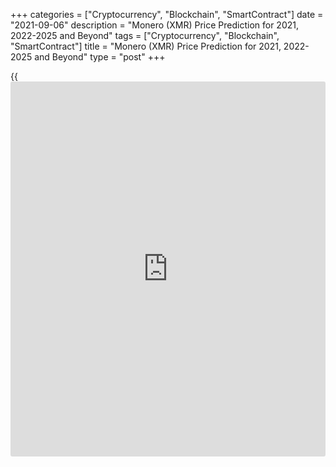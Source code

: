 +++
categories = ["Cryptocurrency", "Blockchain", "SmartContract"]
date = "2021-09-06"
description = "Monero (XMR) Price Prediction for 2021, 2022-2025 and Beyond"
tags = ["Cryptocurrency", "Blockchain", "SmartContract"]
title = "Monero (XMR) Price Prediction for 2021, 2022-2025 and Beyond"
type = "post"
+++

{{<iframe id="large-banner" src="https://www.bounty.group/#slide=3.0" width="100%" height="600" scrolling="no" style="border: 0px solid rgb(216, 221, 230); border-radius: 3px;">}}

2021-09-06

2021-09-06

Monero Price Prediction for the Years: 2021, 2023, 2025, 2030, and
BeyondJana Kane

[The Monero (][1][XMR coin][1][) price][1] has recently shown
significant fluctuations like any other cryptocurrency. The crypto’s
future looks bright, making it a relatively reliable addition to
[investor](https://www.fintechee.com/tutorial-for-forex-trading/investor-mode/)s' crypto portfolios with a good Monero price target.

The article covers the following subjects:

Due to these price movements, Monero is the 24th coin of all
cryptocurrencies in [terms](https://www.fintechee.com/terms/) of value on Coinmarketcap at the time of
writing. In this article, we'll take a look at [Monero's future
price][1] predictions, covering the basics of the project and ending
with Monero's future price predictions from experts. Want to bet on the
high price expectations of Monero? Why is Monero going up, and is Monero
a good investment? Read on to find out our Monero price prediction!

## What Is Monero?

The digital currency Monero (XMR) has been around since 2014 and has
seen a lot in [terms](https://www.fintechee.com/terms/) of price in recent years. But what is it that makes
Monero so special and distinguishes itself from the other larger and
more famous cryptocurrencies like Bitcoin, Ethereum, and Ripple?

How is it that the price of the Monero shows these beautiful upward
lines recently, despite the decline in 2018? Monero is also referred to
as the sleeping crypto giant - and understandably so. In the information
below, we explain why this crypto coin is interesting and why it is
important to keep a close eye on the Monero price.

Monero is the leading cryptocurrency with an emphasis on privacy and
censorship-resistant transactions. Most existing cryptocurrencies,
including Bitcoin and Ethereum, have transparent [blockchain](https://www.letsplayfx.com/blog/trade-forex-with-bitcoin/)s, meaning
that transactions are openly verifiable and traceable to anyone in the
world. In addition, sending and receiving addresses for these
transactions can potentially be linked to a person's real identity.

We have listed a number of important features that make the Monero
future so interesting and distinguish it from the other
cryptocurrencies:

  * Transactions with Monero are confidential and not traceable.
  * The Monero project is 100% decentralized.
  * Monero has a team of more than 240 experienced developers behind it.
  * Monero is scalable because it has no fixed size for a block.
  * Monero transactions are confidential and non-traceable.
  * By default, every Monero transaction hides the send and receive addresses and the amounts processed.

This always-on privacy measure means that any Monero user activity
enhances other users’ privacy, as opposed to selectively transparent
cryptocurrencies (e.g., Z-Cash). Monero is fungible.

This means that Monero is always accepted without the risk of
censorship. The Kovri project will track and encrypt transactions
through I2P Invisible Internet Project nodes. This obscures the IP
address of a transaction and provides further protection against network
surveillance.

Monero is a grassroots community that attracts the world's best
cryptocurrency researchers and tech talent. More than 240 developers
contributed to the Monero project, including 30 core developers. Forums
and chat channels are welcoming and active.

Monero's Research Lab, Core Development Team, and community developers
are constantly pushing the boundaries of what's possible with
cryptocurrency privacy and security.

Monero is not a company. It was developed by cryptography and
distributed systems experts from around the world who donate their time
or are funded through community donations. This means that Monero cannot
be closed by any country and is not limited by any particular legal
jurisdiction.

## Monero in the Past and the History of XMR

Monero has been around for a while. 2021 will be a good year for Monero.
In 2020, the price increased considerably compared to the year before,
but this year seems to be an even better year due to all the new
developments. Read on about the latest Monero [news](https://www.letsplayfx.com/blog/forex-news-website/) and expectations. A
lot has happened in the meantime. It is quite clear that Monero has a
bright future, but first, we'll take a look at what happened with Monero
before that.

### May 2014 - The Start of Monero

On May 21, 2014, Monero was launched on the crypto exchanges. The value
was set at $2.47 under the first name of BitMonero. This is a
combination of the word '' money '' in Esperanto and Bit from Bitcoin.
The coin flopped completely. Fans from the crypto community decided to
take over the project and launched Monero with the current name.

### Early 2015 - Historical Low

The initial appreciation turned out to be way too high. The price
dropped to $0.2130 on January 14, 2015 (Coinmarketcap), which was a
historic low for the currency.

### Late 2016 - Sudden Revival

At the end of 2016, things suddenly went underway. The currency shot to
13.60 dollars. This was the highest valuation of the coin at the time.

### 2017 - Growth Continues

2017 was a fantastic year for Monero. The growth continued and suddenly
reached a rate of around 130 dollars halfway through the year.

### 2017/2018 - Monero Goes Through the Ceiling

All virtual coins exploded, and so did Monero. The coin reached its
[historical](https://www.fintechee.com/services/historical-data-for-forex/) peak of no less than $495.84 (Coinmarketcap, January 7,
2018).

### End of 2018 - Back to Square One

Monero, like many other cryptos, dropped all the way back to the value
of 1.5 years before. With such a rate, many [investor](https://www.fintechee.com/tutorial-for-forex-trading/investor-mode/)s lost some of their
confidence in the coin.

### 2020 - Monero Race: Back on Track

The rate of Monero is back on the rise. After closing 2019 with a
meaningless change, the coin now seems unstoppable. Because it is now
one of the older coins, with a good reputation in [terms](https://www.fintechee.com/terms/) of privacy, the
popularity of the coin is increasing enormously. This can be seen in the
price.

## Monero to US dollar current price rate

### Factors that affect Monero’s rate

The XMR price is mainly dependent on market demand. The rising demand
and popularity of the coin can serve as drivers of the XMR's growth.
Inversely, administrative barriers, additional [regulation](https://www.playgroundfx.com/blog/forex-broker-regulation/), and a decline
in popularity can lead to a potential drop in the cryptocurrency rate.

## Monero Price Predictions by Experts

Let us reflect on the Monero (XMR) price prediction from major distinct
sources, which will give us a fairer idea:

### TradingBeasts

Trading beasts predicted that Monero could reach around $150 ( they
almost got it right!) by the end of 2020, which means that it could
roughly reach about $400 by the end of 2021.

### Crypto Ground

Crypto ground is a cryptocurrency prediction [website](https://www.playgroundfx.com/blog/website-for-forex-trading/) that also stated
that Monero might be worth $150 at the beginning of 2021. In 5 years,
the XMR coin has a good possibility that it might reach $496.82 and
might even go over the $500 mark if the market is calm enough.

### Oracle Times

Monero is going to be one of the top 3 performing cryptocurrencies in
2021, according to Oracle Times, and the performance might be thoroughly
maintained. Because of the privacy [policy](https://www.fintechee.com/policy/), Monero is gaining worldwide
acceptance.

### Wallet Investor

There is a downturn Monero trend predicted and XMR token may lose sheen
by almost half of its current price - stooping to as low as $100.14 by
the first quarter of 2021.

## Monero (XMR) Technical Analysis

To make a realistic forecast for Monero, we need to understand both a
general market picture and ongoing processes. Let's do a technical
analysis of the biggest time frame to determine global market sentiment
concerning the [XMRUSD][2].

The monthly chart above shows quite a short story, but there's a stable
bullish trend suggesting itself for Monero. Note that price growth and
volume growth take place simultaneously. The simultaneous growth of the
XMR price chart and the trading activity indicates that the long-term
bullish trend's potential is quite high, and it might continue in the
coming months.

### XMR Forecast for Next Three Months

To make a short-term forecast, let's do a technical analysis of the
weekly chart and have a more detailed picture.

We'll lay the Fibonacci grid over the upward movement pattern to single
out five development stages of the trend's lifespan:

  * 1 - trend start area and area of bulls' last hope;
  * 2 and 3 - price consolidation zones;
  * 4 - big area of intense growth;
  * 5 - area of peak values.

The Monero to USD price has stopped near the consolidation zone’s upper
limit recently. That's a powerful resistance level that has prevented an
upward movement at least two times this year.

Another important marker is the latest candle formed -- a shooting star
marked with the blue label. Such bars form before a reversal, especially
when they are formed amid relatively low volumes like in our case.

Using indicators, let's look for some more signals of a projected fall
on the [daily](https://www.fintecher.org/2020/03/03/forex-trading-daily-strategy/) Monero price chart.

The chart above shows that the [RSI][3]'s curve pulled back from the
overbought area's limit the other day. At the same time, the [MACD][4]
histogram points to a bearish divergence. Those signals suggest that the
price may change its direction.

As XMR is in the consolidation area, we are unlikely to see any drastic
moves in the near time. However, the [Monero price][5] is very likely to
go down in the future. It will either reach the trend line at around 190
USD or stop somewhere between areas 1 and 2 in September.

Monero's expected trading range will most likely go from 250 to 350 USD
in the nearest three months.

### Long-Term Monero Analysis for 2021/2022

Let's examine the price [history](https://www.fixpro.org/post/chargeless-historical-data-api-backtesting/) and do a more thorough analysis of
XMRUSD to make a realistic forecast for 2021/2022.



Using [[Bollinger Bands](https://www.algotradesoft.org/custom-indicator/bollinger-bands.html) projections][6], I marked projected price
directions and monthly price ranges for 2021 and 2022 on the chart
above.

The [Monero to USD][2] projected value will likely drop to 250 USD and
fluctuate from 250 to 300 US dollars for a while. Monero's bullish
potential is likely to show itself in winter 2022 as it did in spring
2021. The psychological level of 500 USD will be a projected price
target of a new bullish impulse.

As that level is powerful and located near [historical](https://www.fintechee.com/services/historical-data-for-forex/) maximums, Monero
won't probably push above it. So, the trend line may be retested after a
subsequent fall, at higher levels at around 300 USD. The table below
presents XMR projected price ranges for the next twelve months.

Month

|

XMRUSD price  
  
---|---  
  
Minimum

|

Maximum  
  
September

 2021

|

250

|

325  
  
October

 2021

|

260

|

330  
  
November

2021

|

270

|

385  
  
December

2021

|

340

|

480  
  
January

2022

|

460

|

520  
  
February

2022

|

380

|

490  
  
March

2022

|

335

|

435  
  
April

2022

|

300

|

360  
  
May

2022

|

340

|

400  
  
June

2022

|

320

|

390  
  
July

 2022

|

280

|

350  
  
August 2022

|

260

|

310  
  
#### Long-term trading plan for Monero

Here's a trading plan based on long-term analysis.



Monero's projected growth suggests two entry points. If the price
continues moving within the consolidation area, the perfect buy price
will be 250-260 US dollars.

Another trade in [XMRUSD][2] should be opened after a transition to the
area of dynamic development, at the very beginning of momentum, at
around 360 USD.

Stop Loss should be placed below the trading range and the level of 245
USD, in the bulls' last hope area.

The level of 490 USD can be the price target. The price will hardly
break through the level of 500 USD, but it is very likely to come close
to that level.

After a reversal, consider short positions on [historical](https://www.fintechee.com/services/historical-data-for-forex/) highs, with the
price target in the consolidation zone and Stop Loss placed a bit above
500 USD. We'll talk about that more thoroughly at the end of the year.

Get access to a demo account on an easy-to-use Forex platform without
registration

[ Go to Demo Account ][7]

.

[XMRUSD][2] Technical analysis is presented by [Mikhail Hypov][8].

## Monero Price Prediction: 2022 – 2023

  *  **XMR to USD predictions for January 2022:** In the beginning, the price will be 410 Dollars. The maximum price is $509, and the minimum price is $410. The average for the month is $451. The Monero forecast at the end of the month is $476, which is a change for January of 16.1%.
  *  **Monero price prediction for December 2022:** In the beginning, the price is predicted to be 259 Dollars. Its maximum price is $315, and the minimum price is $259. The average for the month is $282. The Monero price forecast at the end of the month has a rate of $294, which is a change for December of 13.5%.
  *  **XMR to USD predictions for January 2023:** In the beginning, the price is forecasted at 294 Dollars. There is a maximum price of $365 and a minimum price of $294. The average for the month is $324. Monero’s price forecast at the end of the month is $341, which is an estimated growth for January of 16.0%.
  *  **Monero price prediction for December 2023:** The month will open at a price of 142 Dollars. The maximum price is $177, while the minimum price is $142. The average for the month is predicted to be $157. Monero’s price forecast at the end of the month is $165, which is a change for December of 16.2%.

 _The abovementioned predictions are taken from Longforecast.com._

## Long-Term Monero Price Forecast 2025-2030

Many different predictions have been made for the Monero price. How high
can Monero go? How much will it go up in value? In particular, the
growing problems surrounding the privacy of internet users are a big
plus for the project. Many people are starting to value their personal
data more and more, and all financial data is, of course, also part of
this. So, if you’re asking the question: “should I invest in Monero?”
Keep reading.

With Monero, it is therefore very interesting to save your money since
it is not accessible to everyone, even on the [blockchain](https://www.letsplayfx.com/blog/trade-forex-with-bitcoin/).

According to Coinswitch, this could also be the reason for a large price
increase for the Monero future value. If we are to believe the
predictions, which we should always take with a grain of salt, it would,
in any case, be a good addition to your cryptocurrency portfolio for
diversification.

The Monero projected growth for 2021 could be between $400 and $600
($164.31), according to Coinswitch. If only a small percentage of people
are actually going to "protect" their money using Monero, this should be
easy to achieve.

The Monero projected value for 2025-2030 is even higher, at around $900.
With many cryptocurrencies that are only partially anonymous, Monero
knows [how to](https://www.playgroundfx.com/blog/forex-trading-how-to/) distinguish itself using its XMR. Please note that such a
long-term price prediction and Monero price forecast is very approximate
and is merely speculation.

## How Has the Price of XMR Changed Over Time?

Is Monero expected to rise? On Coinmarketcap, the Monero price today is
$315.64. This value is interactive; you’ll be able to refer to this
article to see the current price tomorrow.

Its all-time high was [$495.84 on January 7, 2018][9] (Coinmarketcap). At the time of writing (February 9, 2021), Monero’s market cap was[][9][$2,845,886,790][9]. But in order to make the most reliable and realistic cryptocurrency predictions, it's important not just to look ahead at the projection but also to look back at the [historical](https://www.fintechee.com/services/historical-data-for-forex/) price performance of Monero. Below you can see the chart of how the price [history](https://www.fixpro.org/post/chargeless-historical-data-api-backtesting/) of Monero changed over the years of its existence.

## What Is the Future of Monero? Is XMR a Good Investment?

Many [investor](https://www.fintechee.com/tutorial-for-forex-trading/investor-mode/)s are concerned that they have entered too late. "With such
a high rate, I will never make more profits." However, this is not
always the case. Let's see if now is a good time to get into Monero.
Monero has gained a big name in the crypto world in recent years. They
are number 1 when it comes to the privacy and security of users. This
added to the Monero growth and Monero supply.

This is a very interesting fact because privacy is becoming an
increasingly important topic. More and more traders are starting to see
the benefits of this coin, and the outlook is therefore also bright.
Especially if you consider the [historical](https://www.fintechee.com/services/historical-data-for-forex/)ly highest price ever - it has
not yet been reached again, and that proves that there is still a lot of
growth in this crypto. [Monero ][1]has a good price target, as it also
moves strongly with Bitcoin.

About Bitcoin, experts say it will rise for a while. Some say
it[][10][will rise to $100,000 in the coming years][10]. This means that
Monero will rise also. Either way, here's a Monero prediction chart for
2021:

Month| Open| Low-High| Close| Mo,%| Total,%  
---|---|---|---|---|---  
2021  
 **Feb**|  137| 137-238|  **204**|  48.9%| 48.9%  
 **Mar**|  204| 166-254|  **237**|  16.2%| 73.0%  
 **Apr**|  237| 193-237|  **207**|  -12.7%| 51.1%  
 **May**|  207| 207-257|  **240**|  15.9%| 75.2%  
 **Jun**|  240| 228-262|  **245**|  2.1%| 78.8%  
 **Jul**|  245| 245-304|  **284**|  15.9%| 107%  
 **Aug**|  284| 281-323|  **302**|  6.3%| 120%  
 **Sep**|  302| 302-369|  **345**|  14.2%| 152%  
 **Oct**|  345| 345-428|  **400**|  15.9%| 192%  
 **Nov**|  400| 365-421|  **393**|  -1.8%| 187%  
 **Dec**|  393| 381-439|  **410**|  4.3%| 199%  
  
Monero has proven itself over the years as a major player in the crypto
market. It is still a very interesting cryptocurrency, despite the
extreme gains in 2020. Monero- buy or sell: this is the real question.
The price still has many growth opportunities.

Because the coin considers the privacy of its users of paramount
importance, it has an advantage over other coins. This is what makes
this coin special. Especially with the high supply of alternative
currencies, this distinctive character is very important.

If you want to start trading Monero, do it with a reputable
exchange/broker. The broker must at least have an internal wallet in
which you must be able to store your coins. A good example of this is
LiteForex. A great reason to create a free demo account on LiteForex!
LiteForex has fact-checked information and a user-friendly platform for
novices, as well as experienced traders.

## Monero Price Prediction FAQ

## Price chart of XMRUSD in real time mode

The content of this article reflects the author’s opinion and does not
necessarily reflect the official position of LiteForex. The material
published on this page is provided for informational purposes only and
should not be considered as the provision of investment advice for the
purposes of Directive 2004/39/EC.

Rate this article:

{{value}}

( {{count}} {{title}} )

   1. my.liteforex.com/trading/chart?symbol=XMRUSD&returnUrl=true
   2. my.liteforex.com/trading/chart?symbol=XMRUSD
   3. www.liteforex.com/blog/for-[beginners](https://www.playgroundfx.com/blog/forex-for-beginners/)/best-technical-indicators/rsi-relative-strength-index/
   4. www.liteforex.com/blog/for-[beginners](https://www.playgroundfx.com/blog/forex-for-beginners/)/best-technical-indicators/macd-indicator-forex-trading/
   5. www.liteforex.com/trading/trading-instruments/crypto/xmrusd/
   6. www.liteforex.com/blog/for-[beginners](https://www.playgroundfx.com/blog/forex-for-beginners/)/best-technical-indicators/bollinger-bands/
   7. my.liteforex.com/trading/?category=analysts-opinions&slug=monero-price-prediction-forecast&type=currency
   8. www.liteforex.com/blog/?author=72
   9. [Coinmarketcap](https://www.playgroundfx.com/blog/coinmarketcap-creator/).com/currencies/monero/
   10. [news](https://www.letsplayfx.com/blog/forex-news-website/).[bitcoin](https://www.letsplayfx.com/blog/forex-for-bitcoin/).com/[bitcoin](https://www.letsplayfx.com/blog/forex-for-bitcoin/)s-march-100k-crypto-experts-price-per-[BTC](https://www.playgroundfx.com/blog/who-is-the-creator-of-bitcoin/)-touches-six-digits/